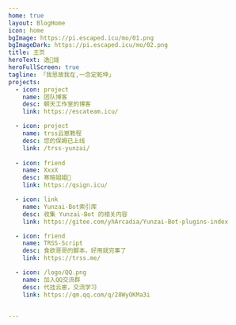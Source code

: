 ```yaml
---
home: true
layout: BlogHome
icon: home
bgImage: https://pi.escaped.icu/mo/01.png
bgImageDark: https://pi.escaped.icu/mo/02.png
title: 主页
heroText: 逸🌠燧
heroFullScreen: true
tagline: 「我思故我在,一念定乾坤」
projects:
  - icon: project
    name: 团队博客
    desc: 朝天工作室的博客
    link: https://escateam.icu/

  - icon: project
    name: trss云崽教程
    desc: 您的保姆已上线
    link: /trss-yunzai/
    
  - icon: friend
    name: XxxX
    desc: 寒暄姐姐🤤
    link: https://qsign.icu/

  - icon: link
    name: Yunzai-Bot索引库
    desc: 收集 Yunzai-Bot 的相关内容
    link: https://gitee.com/yhArcadia/Yunzai-Bot-plugins-index

  - icon: friend
    name: TRSS-Script
    desc: 食欲哥哥的脚本，好用就完事了
    link: https://trss.me/

  - icon: /logo/QQ.png
    name: 加入QQ交流群
    desc: 代挂云崽，交流学习
    link: https://qm.qq.com/q/28WyOKMa3i


---
```


